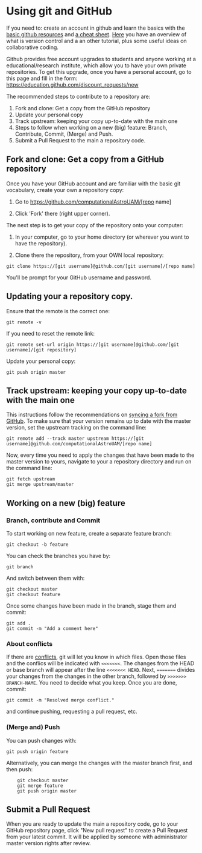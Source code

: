 # Using git and GitHub

If you need to: create an account in github and learn the basics with the [basic github resources](https://try.github.io/) and [a cheat sheet](https://zeroturnaround.com/rebellabs/git-commands-and-best-practices-cheat-sheet/). [Here](https://scientific-programming.github.io/version-control/) you have an overview of what is version control and a an other tutorial, plus some useful ideas on collaborative coding.

Github provides free account upgrades to students and anyone working at a educational/research institute, which allow you to have your own private repositories. To get this upgrade, once you have a personal account, go to this page and fill in the form: https://education.github.com/discount_requests/new

The recommended steps to contribute to a repository are:

1. Fork and clone: Get a copy from the GitHub repository 
1. Update your personal copy
1. Track upstream: keeping your copy up-to-date with the main one
1. Steps to follow when working on a new (big) feature: Branch, Contribute, Commit, (Merge) and Push.
1. Submit a Pull Request to the main a repository code.

## Fork and clone: Get a copy from a GitHub repository 

Once you have your GitHub account and are familiar with the basic git vocabulary, create your own a repository copy:

1. Go to https://github.com/computationalAstroUAM/[repo name]

2. Click 'Fork' there (right upper corner).
 
The next step is to get your copy of the repository onto your computer:

1. In your computer, go to your home directory (or wherever you want to have the repository).

2. Clone there the repository, from your OWN local repository:

`git clone https://[git username]@github.com/[git username]/[repo name]`

You'll be prompt for your GitHub username and password.

## Updating your a repository copy.

Ensure that the remote is the correct one: 

`git remote -v`

If you need to reset the remote link:

`git remote set-url origin https://[git username]@github.com/[git username]/[git repository]`
   
Update your personal copy:

`git push origin master`

## Track upstream: keeping your copy up-to-date with the main one

This instructions follow the recommendations on [syncing a fork from GitHub](ttps://help.github.com/articles/syncing-a-fork/). To make sure that your version remains up to date with
the master version, set the upstream tracking on the command line:

`git remote add --track master upstream https://[git username]@github.com/computationalAstroUAM/[repo name]`

Now, every time you need to apply the changes that have been made to the master version to yours, navigate to your a repository directory and run on the command line:

```
git fetch upstream
git merge upstream/master
```

## Working on a new (big) feature

### Branch, contribute and Commit

To start working on new feature, create a separate feature branch:

`git checkout -b feature`

You can check the branches you have by:

`git branch`

And switch between them with:

```
git checkout master
git checkout feature
```

Once some changes have been made in the branch, stage them
and commit:

```
git add .
git commit -m "Add a comment here"
```

### About conflicts
If there are [conflicts](https://docs.github.com/en/free-pro-team@latest/github/collaborating-with-issues-and-pull-requests/resolving-a-merge-conflict-using-the-command-line), git will let you know in which files. Open those files and the conflics will be indicated with `<<<<<<<`. The changes from the HEAD or base branch will appear after the line `<<<<<<< HEAD`. Next, `=======` divides your changes from the changes in the other branch, followed by `>>>>>>> BRANCH-NAME`. You need to decide what you keep. Once you are done, commit:

```
git commit -m "Resolved merge conflict."
```

and continue pushing, requesting a pull request, etc.


### (Merge and) Push

You can push changes with:

`git push origin feature`

Alternatively, you can merge the changes with the master
branch first, and then push:

```
    git checkout master
    git merge feature
    git push origin master
```

## Submit a Pull Request

When you are ready to update the main a repository code, go to your GitHub repository page, click "New pull request" to create a Pull Request from your
latest commit. It will be applied by someone with
administrator master version  rights after review.
